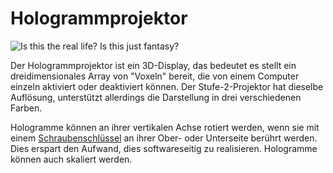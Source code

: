 # Hologrammprojektor

![Is this the real life? Is this just fantasy?](oredict:opencomputers:hologram1)

Der Hologrammprojektor ist ein 3D-Display, das bedeutet es stellt ein dreidimensionales Array von "Voxeln" bereit, die von einem Computer einzeln aktiviert oder deaktiviert können. Der Stufe-2-Projektor hat dieselbe Auflösung, unterstützt allerdings die Darstellung in drei verschiedenen Farben.

Hologramme können an ihrer vertikalen Achse rotiert werden, wenn sie mit einem [Schraubenschlüssel](../item/wrench.md) an ihrer Ober- oder Unterseite berührt werden. Dies erspart den Aufwand, dies softwareseitig zu realisieren. Hologramme können auch skaliert werden.
